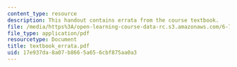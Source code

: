 ```yaml
---
content_type: resource
description: This handout contains errata from the course textbook.
file: /media/https%3A/open-learning-course-data-rc.s3.amazonaws.com/6-728-applied-quantum-and-statistical-physics-fall-2006/17e937da8a07b8665a656cbf875aa0a3_textbook_errata.pdf
file_type: application/pdf
resourcetype: Document
title: textbook_errata.pdf
uid: 17e937da-8a07-b866-5a65-6cbf875aa0a3
---
```

